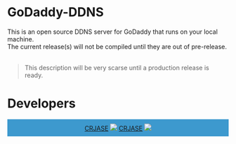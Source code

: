 # GoDaddy-DDNS
This is an open source DDNS server for GoDaddy that runs on your local machine.
<br>
The current release(s) will not be compiled until they are out of pre-release.
<br><br>   
>This description will be very scarse until a production release is ready.


# Developers
<ul style="padding-left: 0px; background-color: #3D99CE;text-align: center;">
  <li style="display: inline-block; padding: 10px 20px;">
    <a href="https://crjase.net">CRJASE</a>
    <img src="https://avatars.githubusercontent.com/u/25498208?s=40&v=4"></img>
    <a href="https://crjase.net">CRJASE</a>
    <img src="https://avatars.githubusercontent.com/u/25498208?s=40&v=4"></img>
  </li>
</ul>
